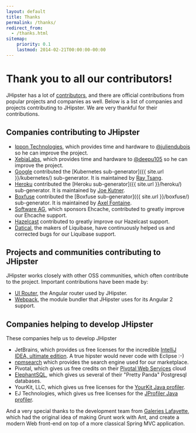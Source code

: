 ```yaml
---
layout: default
title: Thanks
permalink: /thanks/
redirect_from:
  - /thanks.html
sitemap:
    priority: 0.1
    lastmod: 2014-02-21T00:00:00-00:00
---
```

# <i class="fa fa-gift"></i> Thank you to all our contributors!

JHipster has a lot of [contributors](https://github.com/jhipster/generator-jhipster/graphs/contributors), and there are official contributions from popular projects and companies as well. Below is a list of companies and projects contributing to JHipster. We are very thankful for their contributions.

## Companies contributing to JHipster

*   [Ippon Technologies](http://www.ippon.fr/), which provides time and hardware to [@juliendubois](https://twitter.com/juliendubois) so he can improve the project.
*   [XebiaLabs](https://xebialabs.com/), which provides time and hardware to [@deepu105](https://twitter.com/deepu105) so he can improve the project.
*   [Google](https://google.com) contributed the [Kubernetes sub-generator]({{ site.url }}/kubernetes/) sub-generator. It is maintained by [Ray Tsang](https://twitter.com/saturnism).
*   [Heroku](https://www.heroku.com/) contributed the [Heroku sub-generator]({{ site.url }}/heroku/) sub-generator. It is maintained by [Joe Kutner](https://twitter.com/codefinger).
*   [Boxfuse](https://boxfuse.com/) contributed the [Boxfuse sub-generator]({{ site.url }}/boxfuse/) sub-generator. It is maintained by [Axel Fontaine](https://twitter.com/axelfontaine).
*   [Software AG](http://www.softwareag.com/), which sponsors Ehcache, contributed to greatly improve our Ehcache support.
*   [Hazelcast](https://hazelcast.com/) contributed to greatly improve our Hazelcast support.
*   [Datical](http://www.datical.com/), the makers of Liquibase, have continuously helped us and corrected bugs for our Liquibase support.

## Projects and communities contributing to JHipster

JHipster works closely with other OSS communities, which often contribute to the project. Important contributions have been made by:

*   [UI Router](https://ui-router.github.io/), the Angular router used by JHipster.
*   [Webpack](https://webpack.github.io/), the module bundler that JHipster uses for its Angular 2 support.

## Companies helping to develop JHipster

These companies help us to develop JHipster

*   JetBrains, which provides us free licenses for the incredible [IntelliJ IDEA, ultimate edition](http://www.jetbrains.com/idea). A true hipster would never code with Eclipse :-)
*   [npmsearch](http://npmsearch.com/) which provides the search engine used for our marketplace.
*   Pivotal, which gives us free credits on their [Pivotal Web Services](http://run.pivotal.io/) cloud
*   [ElephantSQL](http://www.elephantsql.com/), which gives us several of their "Pretty Panda" Postgresql databases.
*   YourKit, LLC, which gives us free licenses for the [YourKit Java profiler](http://www.yourkit.com/java/profiler/index.jsp).
*   EJ Technologies, which gives us free licenses for the [JProfiler Java profiler](http://www.ej-technologies.com/products/jprofiler/overview.html).

And a very special thanks to the development team from [Galeries Lafayette](http://www.galerieslafayette.com/), which had the original idea of making Grunt work with Ant, and create a modern Web front-end on top of a more classical Spring MVC application.
